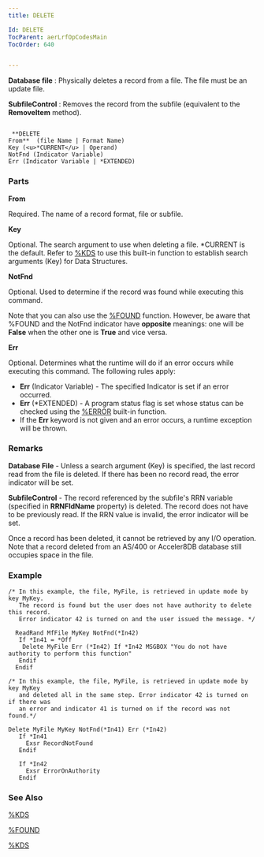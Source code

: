 ```yaml
---
title: DELETE

Id: DELETE
TocParent: aerLrfOpCodesMain
TocOrder: 640


---
```


**Database file** : Physically deletes a record from a file. The file must be an update file. 

**SubfileControl** : Removes the record from the subfile (equivalent to the **RemoveItem** method). 

```

 **DELETE
From**  (file Name | Format Name)
Key (<u>*CURRENT</u> | Operand)
NotFnd (Indicator Variable)
Err (Indicator Variable | *EXTENDED)
```

### Parts

**From** 

Required. The name of a record format, file or subfile.


**Key** 

Optional. The search argument to use when deleting a file. *CURRENT is the default. Refer to [%KDS](KDS_Function.html) to use this built-in function to establish search arguments (Key) for Data Structures.


**NotFnd** 

Optional. Used to determine if the record was found while executing this command.


Note that you can also use the [%FOUND](FOUND_Function.html) function. However, be aware that %FOUND and the NotFnd indicator have **opposite** meanings: one will be **False** when the other one is **True** and vice versa.


**Err** 

Optional. Determines what the runtime will do if an error occurs while executing this command. The following rules apply: 

- **Err** (Indicator Variable) - The specified Indicator is set if an error occurred.
- **Err** (*EXTENDED) - A program status flag is set whose status can be checked using the [%ERROR](ERROR_Function.html) built-in function.
- If the **Err** keyword is not given and an error occurs, a runtime exception will be thrown.


### Remarks
**Database File** - Unless a search argument (Key) is specified, the last record read from the file is deleted. If there has been no record read, the error indicator will be set. 

**SubfileControl** - The record referenced by the subfile's RRN variable (specified in **RRNFldName** property) is deleted. The record does not have to be previously read. If the RRN value is invalid, the error indicator will be set. 

Once a record has been deleted, it cannot be retrieved by any I/O operation. Note that a record deleted from an AS/400 or Acceler8DB database still occupies space in the file. 

### Example

```
/* In this example, the file, MyFile, is retrieved in update mode by key MyKey. 
   The record is found but the user does not have authority to delete this record. 
   Error indicator 42 is turned on and the user issued the message. */

  ReadRand MfFile MyKey NotFnd(*In42) 
   If *In41 = *Off
    Delete MyFile Err (*In42) If *In42 MSGBOX "You do not have authority to perform this function"
   Endif
  Endif

/* In this example, the file, MyFile, is retrieved in update mode by key MyKey 
   and deleted all in the same step. Error indicator 42 is turned on if there was 
   an error and indicator 41 is turned on if the record was not found.*/

Delete MyFile MyKey NotFnd(*In41) Err (*In42)
   If *In41
     Exsr RecordNotFound
   Endif 

   If *In42
     Exsr ErrorOnAuthority
   Endif      
```

### See Also
[%KDS](KDS_Function.html)

[%FOUND](FOUND_Function.html)

[%KDS](KDS_Function.html) 
